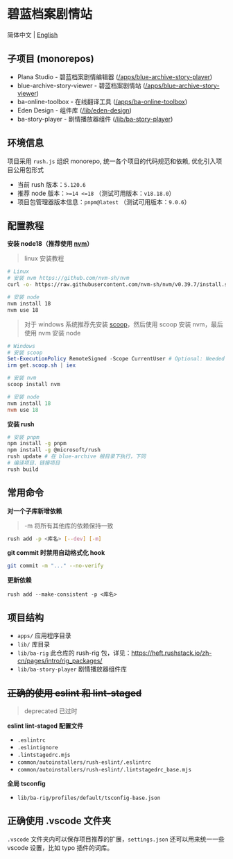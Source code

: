 # 碧蓝档案剧情站

简体中文 | [English](README_EN.md)

## 子项目 (monorepos)

- Plana Studio - 碧蓝档案剧情编辑器 ([/apps/blue-archive-story-player](https://github.com/ba-archive/blue-archive/tree/dev-notype/apps/blue-archive-story-editor))
- blue-archive-story-viewer - 碧蓝档案剧情站 ([/apps/blue-archive-story-viewer](https://github.com/ba-archive/blue-archive/tree/main/apps/blue-archive-story-viewer))
- ba-online-toolbox - 在线翻译工具 ([/apps/ba-online-toolbox](https://github.com/ba-archive/blue-archive/tree/main/apps/ba-online-toolbox))
- Eden Design - 组件库 ([/lib/eden-design](https://github.com/ba-archive/blue-archive/tree/main/lib/eden-design))
- ba-story-player - 剧情播放器组件 ([/lib/ba-story-player](https://github.com/ba-archive/blue-archive/tree/main/lib/ba-story-player))


## 环境信息

项目采用 `rush.js` 组织 monorepo, 统一各个项目的代码规范和依赖, 优化引入项目公用包形式

- 当前 rush 版本：`5.120.6`
- 推荐 node 版本：`>=14 <=18` （测试可用版本：`v18.18.0`）
- 项目包管理器版本信息：`pnpm@latest` （测试可用版本：`9.0.6`）

## 配置教程

**安装 node18（推荐使用 [nvm](https://github.com/nvm-sh/nvm)）**

> linux 安装教程

```bash
# Linux
# 安装 nvm https://github.com/nvm-sh/nvm
curl -o- https://raw.githubusercontent.com/nvm-sh/nvm/v0.39.7/install.sh | bash

# 安装 node
nvm install 18
nvm use 18
```

> 对于 windows 系统推荐先安装 [scoop](https://scoop.sh/)，然后使用 scoop 安装 nvm，最后使用 nvm 安装 node

```powershell
# Windows
# 安装 scoop
Set-ExecutionPolicy RemoteSigned -Scope CurrentUser # Optional: Needed to run a remote script the first time
irm get.scoop.sh | iex

# 安装 nvm
scoop install nvm

# 安装 node
nvm install 18
nvm use 18
```

**安装 rush**

```bash
# 安装 pnpm
npm install -g pnpm
npm install -g @microsoft/rush
rush update # 在 blue-archive 根目录下执行，下同
# 编译项目、链接项目
rush build
```

## 常用命令

**对一个子库新增依赖**

> -m 将所有其他库的依赖保持一致

```bash
rush add -p <库名> [--dev] [-m]
```

**git commit 时禁用自动格式化 hook**

```bash
git commit -m "..." --no-verify
```

**更新依赖**

```base
rush add --make-consistent -p <库名>
```

## 项目结构

- `apps/` 应用程序目录
- `lib/` 库目录
- `lib/ba-rig` 此仓库的 rush-rig 包，详见：https://heft.rushstack.io/zh-cn/pages/intro/rig_packages/
- `lib/ba-story-player` 剧情播放器组件库

## ~~正确的使用 eslint 和 lint-staged~~

> deprecated 已过时

**eslint lint-staged 配置文件**

- `.eslintrc`
- `.eslintignore`
- `.lintstagedrc.mjs`
- `common/autoinstallers/rush-eslint/.eslintrc`
- `common/autoinstallers/rush-eslint/.lintstagedrc_base.mjs`

**全局 tsconfig**

- `lib/ba-rig/profiles/default/tsconfig-base.json`

## 正确使用 .vscode 文件夹

`.vscode` 文件夹内可以保存项目推荐的扩展，`settings.json` 还可以用来统一一些 vscode 设置，比如 typo 插件的词库。
